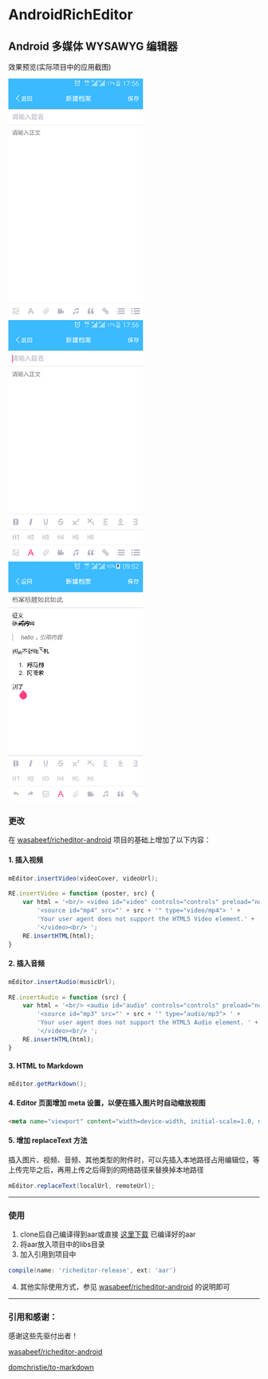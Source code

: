 # AndroidRichEditor

## Android 多媒体 WYSAWYG 编辑器

效果预览(实际项目中的应用截图)

![](https://github.com/HsiangLeekwok/AndroidRichEditor/blob/master/art/Screenshot_2017-10-14-17-56-30.png)
![](https://github.com/HsiangLeekwok/AndroidRichEditor/blob/master/art/Screenshot_2017-10-14-17-56-41.png)
![](https://github.com/HsiangLeekwok/AndroidRichEditor/blob/master/art/QQ20171014204853.png)

### 更改

在 [wasabeef/richeditor-android](https://github.com/wasabeef/richeditor-android) 项目的基础上增加了以下内容：

#### 1. 插入视频

```Java
mEditor.insertVideo(videoCover, videoUrl);
```
```JavaScript
RE.insertVideo = function (poster, src) {
    var html = '<br/> <video id="video" controls="controls" preload="none" poster="' + poster + '"> ' +
        '<source id="mp4" src="' + src + '" type="video/mp4"> ' +
        'Your user agent does not support the HTML5 Video element.' +
        '</video><br/> ';
    RE.insertHTML(html);
}
```

#### 2. 插入音频

```Java
mEditor.insertAudio(musicUrl);
```
```JavaScript
RE.insertAudio = function (src) {
    var html = '<br/> <audio id="audio" controls="controls" preload="none"> ' +
        '<source id="mp3" src="' + src + '" type="audio/mp3"> ' +
        'Your user agent does not support the HTML5 Audio element. ' +
        '</video><br/> ';
    RE.insertHTML(html);
}
```

#### 3. HTML to Markdown
```Java
mEditor.getMarkdown();
```

#### 4. Editor 页面增加 meta 设置，以便在插入图片时自动缩放视图
```HTML
<meta name="viewport" content="width=device-width, initial-scale=1.0, maximum-scale=1.0, user-scalable=0" />
```

#### 5. 增加 replaceText 方法

插入图片、视频、音频、其他类型的附件时，可以先插入本地路径占用编辑位，等上传完毕之后，再用上传之后得到的网络路径来替换掉本地路径
```Java
mEditor.replaceText(localUrl, remoteUrl);
```

------
### 使用

1. clone后自己编译得到aar或直接 [这里下载](https://github.com/HsiangLeekwok/AndroidRichEditor/blob/master/release/richeditor-release.aar?raw=true) 已编译好的aar
2. 将aar放入项目中的libs目录
3. 加入引用到项目中
```gradle
compile(name: 'richeditor-release', ext: 'aar')
```
4. 其他实际使用方式，参见 [wasabeef/richeditor-android](https://github.com/wasabeef/richeditor-android) 的说明即可
------
### 引用和感谢：

感谢这些先驱付出者！

[wasabeef/richeditor-android](https://github.com/wasabeef/richeditor-android)

[domchristie/to-markdown](https://github.com/domchristie/to-markdown)
